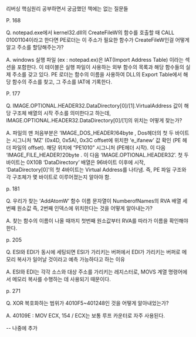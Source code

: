 리버싱 핵심원리 공부하면서 궁금했던 책에는 없는 질문들

P. 168

Q. notepad.exe에서 kernel32.dll의 CreateFileW의 함수를 호출할 때 CALL 01001104이라고 한다면 PE로더는 이 주소가 필요한 함수가 CreateFileW인걸 어떻게 알고 주소를 할당해주는가?

A. windows 실행 파일 (ex : notepad.ex)은 IAT(Import Address Table) 이라는 섹션을 포함한다. 이 테이블은 실행 파일이 사용하는 외부 함수의 목록과 해당 함수들의 실제 주소를 갖고 있다. PE 로더는 함수의 이름을 사용하여 DLL의 Export Table에서 해당 함수의 주소를 찾고, 그 주소를 IAT에 기록한다.

P. 177

Q. IMAGE.OPTIONAL.HEADER32.DataDirectory[0]/[1].VirtualAddress 값이 해당 구조체 배열의 시작 주소를 의미한다고 하는데, IMAGE.OPTIONAL.HEADER32.DataDirectory[0]/[1]의 위치는 어떻게 찾는가?

A. 파일의 맨 처음부분은 ‘IMAGE_DOS_HEADER’/64byte ,  Dos헤더의 첫 두 바이트는 시그니처 ‘MZ’ (0x4D, 0x5A), 0x3C offset에 위치한 ‘e_ifanew’ 값 확인 (PE 헤더 파일의 offset). 해당 위치에 “PE1010” 시그니처 (PE헤더 시작). 이 다음 ‘IMAGE_FILE_HEADER’/20byte . 이 다음 ‘IMAGE.OPTIONAL.HEADER32’. 첫 두 바이트는 0X10B ‘DataDirectory’ 배열은 96바이트 이후에 시작, ‘DataDirectory[0]’의 첫 4바이트는 Virtual Address를 나타냄. 즉, PE 파일 구조와 각 구조체가 몇 바이트로 이루어졌는지 알아야 함.

p. 181

Q. 우리가 찾는 ‘AddAtomW’ 함수 이름 문자열이 NumberofNames의 RVA 배열 세 번째 원소값 즉, 2번째 인덱스에 위치한다는 것을 어떻게 알아내는가?

A. 찾는 함수의 이름이 나올 때까지 첫번째 원소값부터 RVA를 따라가 이름을 확인해야 한다.

p. 205

Q. ESI와 EDI가 동시에 세팅되면 ESI가 가리키는 버퍼에서 EDI가 가리키는 버퍼로 메모리 복사가 일어날 것이라고 예측 가능하다고 하는 이유

A. ESI와 EDI는 각각 소스와 대상 주소를 가리키는 레지스터로, MOVS 계열 명령어에서 메모리 복사를 수행하는 데 사용되기 때문이다.

p. 271

Q. XOR 복호화하는 범위가 4010F5~401248인 것을 어떻게 알아내었는가?

A. 40109E : MOV ECX, 154 / ECX는 보통 루프 카운터로 자주 사용된다.

-- 나중에 추가